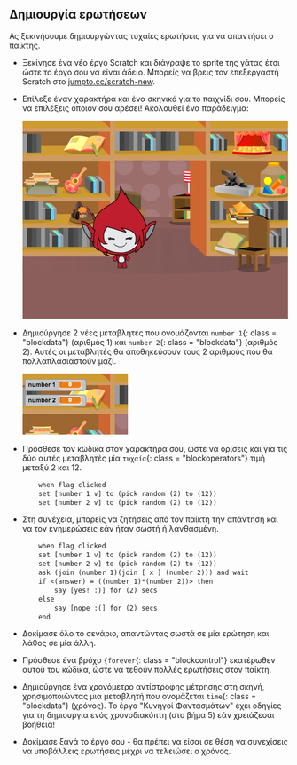 ## Δημιουργία ερωτήσεων

Ας ξεκινήσουμε δημιουργώντας τυχαίες ερωτήσεις για να απαντήσει ο παίκτης.

+ Ξεκίνησε ένα νέο έργο Scratch και διάγραψε το sprite της γάτας έτσι ώστε το έργο σου να είναι άδειο. Μπορείς να βρεις τον επεξεργαστή Scratch στο <a href="http://jumpto.cc/scratch-new" target="_blank">jumpto.cc/scratch-new</a>.

+ Επίλεξε έναν χαρακτήρα και ένα σκηνικό για το παιχνίδι σου. Μπορείς να επιλέξεις όποιον σου αρέσει! Ακολουθεί ένα παράδειγμα:
    
    ![screenshot](images/brain-setting.png)

+ Δημιούργησε 2 νέες μεταβλητές που ονομάζονται `number 1`{: class = "blockdata"} (αριθμός 1) και `number 2`{: class = "blockdata"} (αριθμός 2). Αυτές οι μεταβλητές θα αποθηκεύσουν τους 2 αριθμούς που θα πολλαπλασιαστούν μαζί.
    
    ![screenshot](images/brain-variables.png)

+ Πρόσθεσε τον κώδικα στον χαρακτήρα σου, ώστε να ορίσεις και για τις δύο αυτές μεταβλητές μία `τυχαία`{: class = "blockoperators"} τιμή μεταξύ 2 και 12.
    
    ```blocks
        when flag clicked
        set [number 1 v] to (pick random (2) to (12))
        set [number 2 v] to (pick random (2) to (12))
    ```

+ Στη συνέχεια, μπορείς να ζητήσεις από τον παίκτη την απάντηση και να τον ενημερώσεις εάν ήταν σωστή ή λανθασμένη.
    
    ```blocks
        when flag clicked
        set [number 1 v] to (pick random (2) to (12))
        set [number 2 v] to (pick random (2) to (12))
        ask (join (number 1)(join [ x ] (number 2))) and wait
        if <(answer) = ((number 1)*(number 2))> then
            say [yes! :)] for (2) secs
        else
            say [nope :(] for (2) secs
        end
    ```

+ Δοκίμασε όλο το σενάριο, απαντώντας σωστά σε μία ερώτηση και λάθος σε μία άλλη.

+ Πρόσθεσε ένα βρόχο `{forever`{: class = "blockcontrol"} εκατέρωθεν αυτού του κώδικα, ώστε να τεθούν πολλές ερωτήσεις στον παίκτη.

+ Δημιούργησε ένα χρονόμετρο αντίστροφης μέτρησης στη σκηνή, χρησιμοποιώντας μια μεταβλητή που ονομάζεται `time`{: class = "blockdata"} (χρόνος). Το έργο "Κυνηγοί Φαντασμάτων" έχει οδηγίες για τη δημιουργία ενός χρονοδιακόπτη (στο βήμα 5) εάν χρειάζεσαι βοήθεια!

+ Δοκίμασε ξανά το έργο σου - θα πρέπει να είσαι σε θέση να συνεχίσεις να υποβάλλεις ερωτήσεις μέχρι να τελειώσει ο χρόνος.